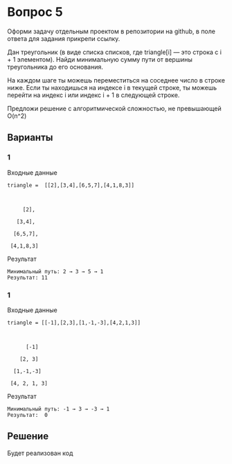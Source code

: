 # Вопрос 5

Оформи задачу отдельным проектом в репозитории на github, в поле ответа для задания прикрепи ссылку.

Дан треугольник (в виде списка списков, где triangle[i] — это строка с i + 1 элементом). Найди минимальную сумму пути от вершины треугольника до его основания.

На каждом шаге ты можешь переместиться на соседнее число в строке ниже. Если ты находишься на индексе i в текущей строке, ты можешь перейти на индекс i или индекс i + 1 в следующей строке.

Предложи решение с алгоритмической сложностью, не превышающей O(n^2)

## Варианты

### 1

Входные данные

```
triangle =  [[2],[3,4],[6,5,7],[4,1,8,3]]

 

     [2],

   [3,4],

  [6,5,7],

 [4,1,8,3]
```

Результат

```
Минимальный путь: 2 → 3 → 5 → 1
Результат: 11
```

### 1

Входные данные

```
triangle = [[-1],[2,3],[1,-1,-3],[4,2,1,3]]

 

      [-1]

    [2, 3]

  [1,-1,-3]

 [4, 2, 1, 3]
```

Результат

```
Минимальный путь: -1 → 3 → -3 → 1
Результат:  0
```

## Решение

Будет реализован код
